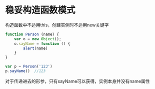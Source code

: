 # 稳妥构造函数模式

构造函数中不适用this，创建实例时不适用new关键字

```js
function Person (name) {
    var o = new Object();
    o.sayName = function () {
        alert(name)
    }
}

var p = Person('123')
p.sayName()  //123
```

对于传递进去的形参，只有sayName可以获得，实例本身并没有name属性



